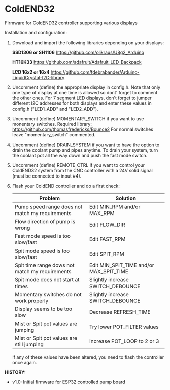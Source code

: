 # ColdEND32
Firmware for ColdEND32 controller supporting various displays

Installation and configuration:

1) Download and import the following libraries depending on your displays:

   **SSD1306 or SH1106**
   https://github.com/olikraus/U8g2_Arduino

   **HT16K33**
   https://github.com/adafruit/Adafruit_LED_Backpack

   **LCD 16x2 or 16x4**
   https://github.com/fdebrabander/Arduino-LiquidCrystal-I2C-library

2) Uncomment (define) the appropriate display in config.h. Note that only one type of
   display at one time is allowed so dont' forget to comment the other ones.
   For 7 segment LED displays, don't forget to jumper different I2C addresses for both
   displays and enter these values in config.h ("LED1_ADD" and "LED2_ADD").

3) Uncomment (define) MOMENTARY_SWITCH if you want to use monentary switches.
   Required library: https://github.com/thomasfredericks/Bounce2
   For normal switches leave "momentary_switch" commented.

4) Uncomment (define) DRAIN_SYSTEM if you want to have the option to drain the coolant
   pump and pipes anytime. To drain your system, turn the coolant pot all the way down
   and push the fast mode switch.

5) Uncomment (define) REMOTE_CTRL if you want to control your ColdEND32 system from the
   CNC controller with a 24V solid signal (must be connected to input #4).

6) Flash your ColdEND controller and do a first check:

   Problem                                         | Solution
   ------------------------------------------------|-----------
   Pump speed range does not match my requirements | Edit MIN_RPM and/or MAX_RPM
   Flow direction of pump is wrong                 | Edit FLOW_DIR
   Fast mode speed is too slow/fast                | Edit FAST_RPM
   Spit mode speed is too slow/fast                | Edit SPIT_RPM
   Spit time range dows not match my requirements  | Edit MIN_SPIT_TIME and/or MAX_SPIT_TIME
   Spit mode does not start at times               | Slightly increase SWITCH_DEBOUNCE
   Momentary switches do not work properly         | Slightly increase SWITCH_DEBOUNCE
   Display seems to be too slow                    | Decrease REFRESH_TIME
   Mist or Spit pot values are jumping             | Try lower POT_FILTER values
   Mist or Spit pot values are still jumping       | Increase POT_LOOP to 2 or 3

   If any of these values have been altered, you need to flash the controller once again.


**HISTORY:**

- v1.0: Initial firmware for ESP32 controlled pump board
